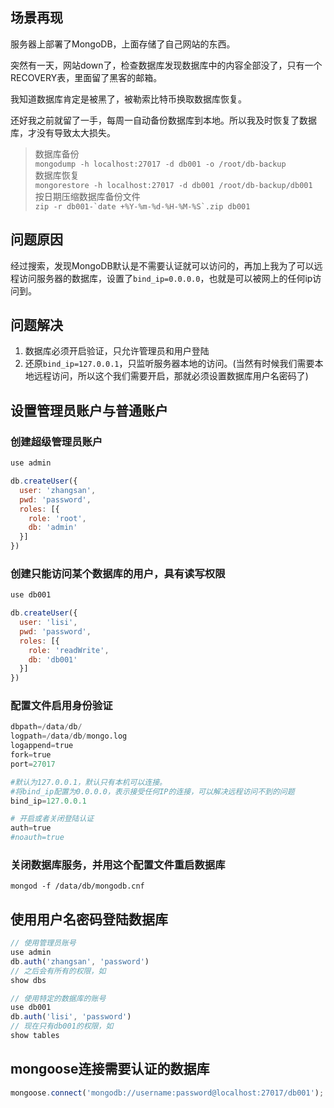
## 场景再现
服务器上部署了MongoDB，上面存储了自己网站的东西。  

突然有一天，网站down了，检查数据库发现数据库中的内容全部没了，只有一个RECOVERY表，里面留了黑客的邮箱。  

我知道数据库肯定是被黑了，被勒索比特币换取数据库恢复。

还好我之前就留了一手，每周一自动备份数据库到本地。所以我及时恢复了数据库，才没有导致太大损失。

> 数据库备份  
> ```mongodump -h localhost:27017 -d db001 -o /root/db-backup```  
> 数据库恢复  
> ```mongorestore -h localhost:27017 -d db001 /root/db-backup/db001```   
> 按日期压缩数据库备份文件   
> ```zip -r db001-`date +%Y-%m-%d-%H-%M-%S`.zip db001``` 

## 问题原因
经过搜索，发现MongoDB默认是不需要认证就可以访问的，再加上我为了可以远程访问服务器的数据库，设置了`bind_ip=0.0.0.0`，也就是可以被网上的任何ip访问到。

## 问题解决
1. 数据库必须开启验证，只允许管理员和用户登陆
2. 还原`bind_ip=127.0.0.1`，只监听服务器本地的访问。(当然有时候我们需要本地远程访问，所以这个我们需要开启，那就必须设置数据库用户名密码了)

## 设置管理员账户与普通账户
### 创建超级管理员账户
```js
use admin

db.createUser({
  user: 'zhangsan',
  pwd: 'password',
  roles: [{
    role: 'root',
    db: 'admin'
  }]
})
```
### 创建只能访问某个数据库的用户，具有读写权限
```js
use db001

db.createUser({
  user: 'lisi',
  pwd: 'password',
  roles: [{
    role: 'readWrite',
    db: 'db001'
  }]
})
```

### 配置文件启用身份验证
```python
dbpath=/data/db/
logpath=/data/db/mongo.log
logappend=true
fork=true
port=27017

#默认为127.0.0.1，默认只有本机可以连接。 
#将bind_ip配置为0.0.0.0，表示接受任何IP的连接，可以解决远程访问不到的问题
bind_ip=127.0.0.1

# 开启或者关闭登陆认证
auth=true
#noauth=true
```
### 关闭数据库服务，并用这个配置文件重启数据库
```
mongod -f /data/db/mongodb.cnf
```

## 使用用户名密码登陆数据库
```js
// 使用管理员账号
use admin
db.auth('zhangsan', 'password')
// 之后会有所有的权限，如
show dbs

// 使用特定的数据库的账号
use db001
db.auth('lisi', 'password')
// 现在只有db001的权限，如
show tables
```

## mongoose连接需要认证的数据库
```js
mongoose.connect('mongodb://username:password@localhost:27017/db001');
```

